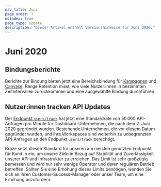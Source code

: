 ```yaml
---
nav_title: Juni
page_order: 7
noindex: true
page_type: update
description: "Dieser Artikel enthält Versionshinweise für Juni 2020."
---
```

# Juni 2020

## Bindungsberichte

Berichte zur Bindung bieten jetzt eine Bereichsbindung für [Kampagnen]({{site.baseurl}}/user_guide/engagement_tools/campaigns/testing_and_more/retention_reports/) und [Canvase]({{site.baseurl}}/user_guide/engagement_tools/canvas/retention_reports/). Range Retention misst, wie viele Nutzer:innen in bestimmten Zeitintervallen zurückkommen und eine ausgewählte Bindung durchführen. 

## Nutzer:innen tracken API Updates

Der [Endpunkt `users/track`]({{site.baseurl}}/api/endpoints/user_data/post_user_track/) hat jetzt eine Standardrate von 50.000 API-Anfragen pro Minute für Dashboard-Unternehmen, die nach dem 2. Juni 2020 gegründet wurden. Bestehende Unternehmen, die vor diesem Datum gegründet wurden, und ihre Workspaces sind weiterhin zu unbegrenzten API-Anfragen an den Endpunkt `users/track` berechtigt.

Braze setzt diesen Standard für unseren am meisten genutzten Endpunkt für Kund:in ein, um unsere Ziele in Bezug auf Stabilität und Zuverlässigkeit unserer API und Infrastruktur zu erreichen. Das Limit ist sehr großzügig bemessen und wird nur sehr wenige Operator und deren regulären Betrieb betreffen. Sollten Sie eine Erhöhung dieses Limits benötigen, wenden Sie sich an Ihren Customer-Success-Manager oder unser Team, um eine Erhöhung anzufordern.

